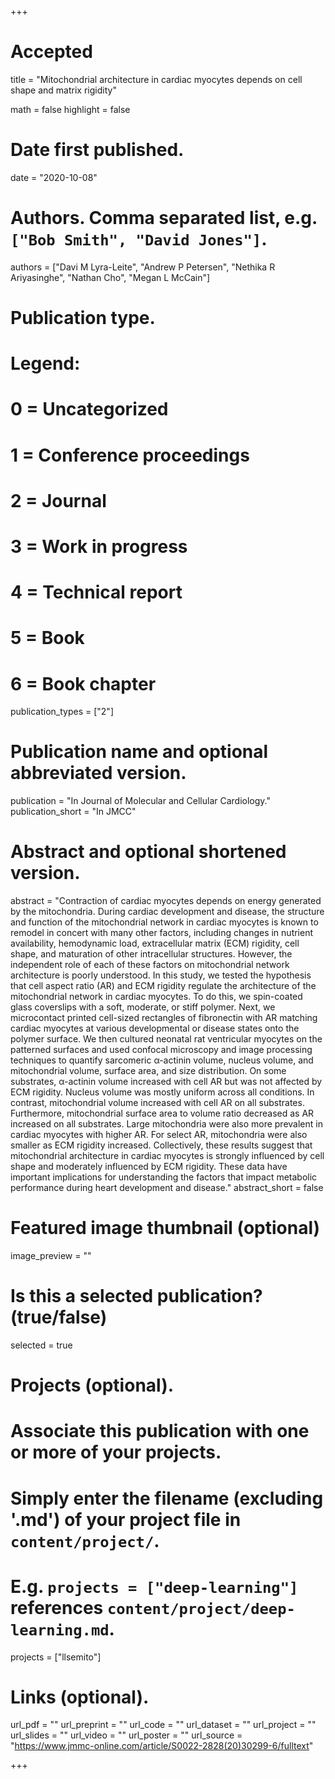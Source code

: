 +++
# Accepted


title = "Mitochondrial architecture in cardiac myocytes depends on cell shape and matrix rigidity"

math = false
highlight = false

# Date first published.
date = "2020-10-08"

# Authors. Comma separated list, e.g. `["Bob Smith", "David Jones"]`.
authors = ["Davi M Lyra-Leite", "Andrew P Petersen", "Nethika R Ariyasinghe", "Nathan Cho", "Megan L McCain"]

# Publication type.
# Legend:
# 0 = Uncategorized
# 1 = Conference proceedings
# 2 = Journal
# 3 = Work in progress
# 4 = Technical report
# 5 = Book
# 6 = Book chapter
publication_types = ["2"]

# Publication name and optional abbreviated version.
publication = "In Journal of Molecular and Cellular Cardiology."
publication_short = "In JMCC"

# Abstract and optional shortened version.
abstract = "Contraction of cardiac myocytes depends on energy generated by the mitochondria. During cardiac development and disease, the structure and function of the mitochondrial network in cardiac myocytes is known to remodel in concert with many other factors, including changes in nutrient availability, hemodynamic load, extracellular matrix (ECM) rigidity, cell shape, and maturation of other intracellular structures. However, the independent role of each of these factors on mitochondrial network architecture is poorly understood. In this study, we tested the hypothesis that cell aspect ratio (AR) and ECM rigidity regulate the architecture of the mitochondrial network in cardiac myocytes. To do this, we spin-coated glass coverslips with a soft, moderate, or stiff polymer. Next, we microcontact printed cell-sized rectangles of fibronectin with AR matching cardiac myocytes at various developmental or disease states onto the polymer surface. We then cultured neonatal rat ventricular myocytes on the patterned surfaces and used confocal microscopy and image processing techniques to quantify sarcomeric α-actinin volume, nucleus volume, and mitochondrial volume, surface area, and size distribution. On some substrates, α-actinin volume increased with cell AR but was not affected by ECM rigidity. Nucleus volume was mostly uniform across all conditions. In contrast, mitochondrial volume increased with cell AR on all substrates. Furthermore, mitochondrial surface area to volume ratio decreased as AR increased on all substrates. Large mitochondria were also more prevalent in cardiac myocytes with higher AR. For select AR, mitochondria were also smaller as ECM rigidity increased. Collectively, these results suggest that mitochondrial architecture in cardiac myocytes is strongly influenced by cell shape and moderately influenced by ECM rigidity. These data have important implications for understanding the factors that impact metabolic performance during heart development and disease."
abstract_short = false

# Featured image thumbnail (optional)
image_preview = ""

# Is this a selected publication? (true/false)
selected = true

# Projects (optional).
#   Associate this publication with one or more of your projects.
#   Simply enter the filename (excluding '.md') of your project file in `content/project/`.
#   E.g. `projects = ["deep-learning"]` references `content/project/deep-learning.md`.
projects = ["llsemito"]

# Links (optional).
url_pdf = ""
url_preprint = ""
url_code = ""
url_dataset = ""
url_project = ""
url_slides = ""
url_video = ""
url_poster = ""
url_source = "https://www.jmmc-online.com/article/S0022-2828(20)30299-6/fulltext"

+++
